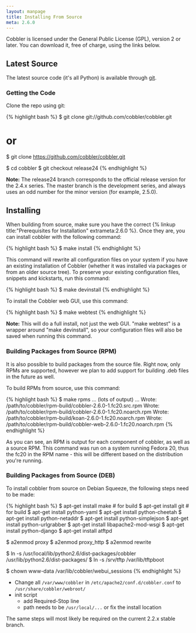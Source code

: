 ```yaml
---
layout: manpage
title: Installing From Source
meta: 2.6.0
---
```


Cobbler is licensed under the General Public License (GPL), version 2 or later. You can download it, free of charge, using the links below.

## Latest Source

The latest source code (it's all Python) is available through [git](https://github.com/cobbler/cobbler).

### Getting the Code

Clone the repo using git:

{% highlight bash %}
$ git clone git://github.com/cobbler/cobbler.git
# or
$ git clone https://github.com/cobbler/cobbler.git

$ cd cobbler
$ git checkout release24
{% endhighlight %}

<div class="alert alert-info alert-block"><b>Note:</b> The release24 branch corresponds to the official release version for the 2.4.x series. The master branch is the development series, and always uses an odd number for the minor version (for example, 2.5.0).</div>

## Installing

When building from source, make sure you have the correct {% linkup title:"Prerequisites for Installation" extrameta:2.6.0 %}. Once they are, you can install cobbler with the following command:

{% highlight bash %}
$ make install
{% endhighlight %}

This command will rewrite all configuration files on your system if you have an existing installation of Cobbler (whether it was installed via packages or from an older source tree). To preserve your existing configuration files, snippets and kickstarts, run this command:

{% highlight bash %}
$ make devinstall
{% endhighlight %}

To install the Cobbler web GUI, use this command:

{% highlight bash %}
$ make webtest
{% endhighlight %}

<div class="alert alert-info alert-block"><b>Note:</b> This will do a full install, not just the web GUI. "make webtest" is a wrapper around "make devinstall", so your configuration files will also be saved when running this command.</div>

### Building Packages from Source (RPM)

It is also possible to build packages from the source file. Right now, only RPMs are supported, however we plan to add support for building .deb files in the future as well.

To build RPMs from source, use this command:

{% highlight bash %}
$ make rpms
... (lots of output) ...
Wrote: /path/to/cobbler/rpm-build/cobbler-2.6.0-1.fc20.src.rpm
Wrote: /path/to/cobbler/rpm-build/cobbler-2.6.0-1.fc20.noarch.rpm
Wrote: /path/to/cobbler/rpm-build/koan-2.6.0-1.fc20.noarch.rpm
Wrote: /path/to/cobbler/rpm-build/cobbler-web-2.6.0-1.fc20.noarch.rpm
{% endhighlight %}

As you can see, an RPM is output for each component of cobbler, as well as a source RPM. This command was run on a system running Fedora 20, thus the fc20 in the RPM name - this will be different based on the distribution you're running.

### Building Packages from Source (DEB)

To install cobbler from source on Debian Squeeze, the following steps need to be made:

{% highlight bash %}
$ apt-get install make # for build
$ apt-get install git # for build
$ apt-get install python-yaml
$ apt-get install python-cheetah
$ apt-get install python-netaddr
$ apt-get install python-simplejson
$ apt-get install python-urlgrabber
$ apt-get install libapache2-mod-wsgi
$ apt-get install python-django
$ apt-get install atftpd

$ a2enmod proxy
$ a2enmod proxy_http
$ a2enmod rewrite

$ ln -s /usr/local/lib/python2.6/dist-packages/cobbler /usr/lib/python2.6/dist-packages/
$ ln -s /srv/tftp /var/lib/tftpboot

$ chown www-data /var/lib/cobbler/webui_sessions
{% endhighlight %}

* Change all `/var/www/cobbler` in `/etc/apache2/conf.d/cobbler.conf` to `/usr/share/cobbler/webroot/`
* init script
  - add Required-Stop line
  - path needs to be `/usr/local/...` or fix the install location
</pre>

The same steps will most likely be required on the current 2.2.x stable branch.

